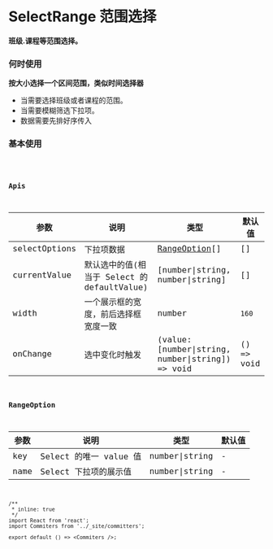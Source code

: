 # SelectRange 范围选择

**班级.课程等范围选择。**

### 何时使用

**按大小选择一个区间范围，类似时间选择器**

- 当需要选择班级或者课程的范围。
- 当需要模糊筛选下拉项。
- 数据需要先排好序传入

### 基本使用

<code src="./../../demo/select-range/normal-usage.demo.tsx" />

### Apis

| 参数          | 说明                                        | 类型                                             | 默认值     |
| ------------- | ------------------------------------------- | ------------------------------------------------ | ---------- |
| selectOptions | 下拉项数据                                  | [RangeOption](#RangeOption)\[]                   | []         |
| currentValue  | 默认选中的值(相当于 Select 的 defaultValue) | [number\|string, number\|string]                 | []         |
| width         | 一个展示框的宽度，前后选择框宽度一致        | number                                           | `160`      |
| onChange      | 选中变化时触发                              | (value:[number\|string, number\|string]) => void | () => void |

### RangeOption

| 参数 | 说明                   | 类型           | 默认值 |
| ---- | ---------------------- | -------------- | ------ |
| key  | Select 的唯一 value 值 | number\|string | -      |
| name | Select 下拉项的展示值  | number\|string | -      |

```tsx
/**
 * inline: true
 */
import React from 'react';
import Commiters from '../_site/committers';

export default () => <Commiters />;
```
